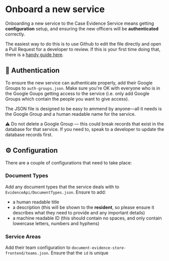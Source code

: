 # Onboard a new service

Onboarding a new service to the Case Evidence Service means getting **configuration** setup, and ensuring the new officers will be **authenticated** correctly.

The easiest way to do this is to use Github to edit the file directly and open a Pull Request for a developer to review. If this is your first time doing that, there is a [handy guide here](https://docs.github.com/en/github/managing-files-in-a-repository/editing-files-in-your-repository).

## 🔐 Authentication

To ensure the new service can authenticate properly, add their Google Groups to `auth-groups.json`. Make sure you're OK with everyone who is in the Google Goups getting access to the service (i.e. only add Google Groups which contain the people you want to give access).

The JSON file is designed to be easy to ammend by anyone—all it needs is the Google Group and a human readable name for the service.

⚠️ Do not delete a Google Group — this could break records that exist in the database for that service. If you need to, speak to a developer to update the database records first.

## ⚙️  Configuration

There are a couple of configurations that need to take place:

### Document Types

Add any document types that the service deals with to `EvidenceApi/DocumentTypes.json`. Ensure to add:
- a human readable title
- a description (this will be shown to the **resident**, so please ensure it describes what they need to provide and any important details)
- a machine readable ID (this should contain no spaces, and only contain lowercase letters, numbers and hyphens)

### Service Areas

Add their team configuration to `document-evidence-store-frontend/teams.json`. Ensure that the `id` is unique
